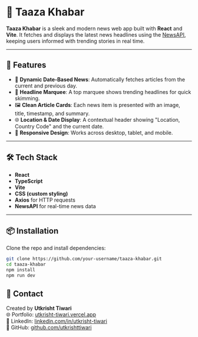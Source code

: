 # 📰 Taaza Khabar

**Taaza Khabar** is a sleek and modern news web app built with **React** and **Vite**. It fetches and displays the latest news headlines using the [NewsAPI](https://newsapi.org/), keeping users informed with trending stories in real time.

---

## 🚀 Features

- 📅 **Dynamic Date-Based News**: Automatically fetches articles from the current and previous day.
- 📰 **Headline Marquee**: A top marquee shows trending headlines for quick skimming.
- 🖼️ **Clean Article Cards**: Each news item is presented with an image, title, timestamp, and summary.
- 🌐 **Location & Date Display**: A contextual header showing "Location, Country Code" and the current date.
- 📱 **Responsive Design**: Works across desktop, tablet, and mobile.

---

## 🛠 Tech Stack

- **React**
- **TypeScript**
- **Vite**
- **CSS (custom styling)**
- **Axios** for HTTP requests
- **NewsAPI** for real-time news data

---

## 📦 Installation

Clone the repo and install dependencies:

```bash
git clone https://github.com/your-username/taaza-khabar.git
cd taaza-khabar
npm install
npm run dev
```

## 📧 Contact

Created by **Utkrisht Tiwari**  
🌐 Portfolio: [utkrisht-tiwari.vercel.app](https://utkrisht-tiwari.vercel.app/)  
💼 LinkedIn: [linkedin.com/in/utkrisht-tiwari](https://in.linkedin.com/in/utkrisht-tiwari)  
🐙 GitHub: [github.com/utkrishttiwari](https://github.com/utkrishttiwari/)
